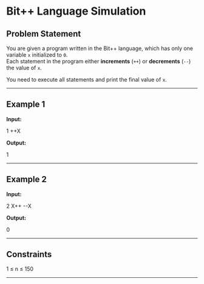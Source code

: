# Bit++ Language Simulation

## Problem Statement
You are given a program written in the Bit++ language, which has only one variable `x` initialized to `0`.  
Each statement in the program either **increments** (`++`) or **decrements** (`--`) the value of `x`.

You need to execute all statements and print the final value of `x`.

---

## Example 1
**Input:**

1
++X

**Output:**

1


---

## Example 2
**Input:**

2
X++
--X

**Output:**

0


---

## Constraints

1 ≤ n ≤ 150


---
